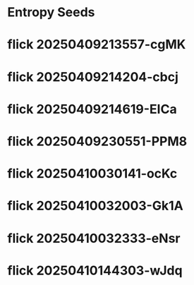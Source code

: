 # Entropy Seeds
# flick 20250409213557-cgMK
# flick 20250409214204-cbcj
# flick 20250409214619-EICa
# flick 20250409230551-PPM8
# flick 20250410030141-ocKc
# flick 20250410032003-Gk1A
# flick 20250410032333-eNsr
# flick 20250410144303-wJdq
